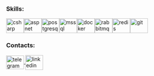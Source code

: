 ### Skills:
<img align="center" src="https://www.svgrepo.com/show/452184/csharp.svg" height="40" width="48" alt="csharp"/><!--
--><img align="center" src="https://www.svgrepo.com/show/508894/aspnet.svg" height="40" width="48" alt="aspnet"/><!--
--><img align="center" src="https://www.svgrepo.com/show/373965/pgsql.svg" height="40" width="48" alt="postgresql"/><!--
--><img align="center" src="https://www.svgrepo.com/show/303229/microsoft-sql-server-logo.svg" height="40" width="48" alt="mssql"/><!--
--><img align="center" src="https://www.svgrepo.com/show/452192/docker.svg" height="40" width="48" alt="docker"/><!--
--><img align="center" src="https://www.svgrepo.com/show/354250/rabbitmq-icon.svg" height="40" width="48" alt="rabbitmq"/><!--
--><img align="center" src="https://www.svgrepo.com/show/354272/redis.svg" height="40" width="48" alt="redis"/><!--
--><img align="center" src="https://www.svgrepo.com/show/452210/git.svg" height="40" width="48" alt="git"/>

### Contacts:

<a href="https://t.me/maloveee">
  <img align="center" src="https://www.svgrepo.com/show/452115/telegram.svg" height="37" width="48" alt="telegram"/>
</a>
<a href="https://www.linkedin.com/in/pavel-malov-a65868245">
  <img align="center" src="https://www.svgrepo.com/show/452051/linkedin.svg" height="40" width="48" alt="linkedin"/>
</a>
